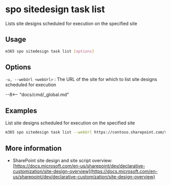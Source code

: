 # spo sitedesign task list

Lists site designs scheduled for execution on the specified site

## Usage

```sh
m365 spo sitedesign task list [options]
```

## Options

`-u, --webUrl <webUrl>`
: The URL of the site for which to list site designs scheduled for execution

--8<-- "docs/cmd/_global.md"

## Examples

List site designs scheduled for execution on the specified site

```sh
m365 spo sitedesign task list --webUrl https://contoso.sharepoint.com/sites/team-a
```

## More information

- SharePoint site design and site script overview: [https://docs.microsoft.com/en-us/sharepoint/dev/declarative-customization/site-design-overview](https://docs.microsoft.com/en-us/sharepoint/dev/declarative-customization/site-design-overview)
